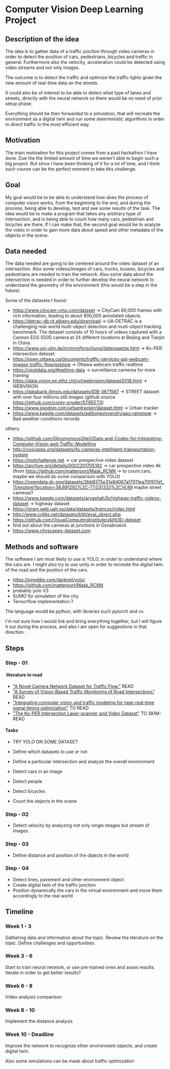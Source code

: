 # Computer Vision Deep Learning Project

## Description of the idea

The idea is to gather data of a traffic junction through video cameras in order to detect the position of cars, pedestrians, bicycles and traffic in general. Furthermore also the velocity, acceleration could be detected using video streams and not only images.

The outcome is to detect the traffic and optimize the traffic lights given the new amount of real-time data on the streets.

It could also be of interest to be able to detect what type of lanes and streets, directly with the neural network so there would be no need of prior setup phase.

Everything should be then forwarded to a simulation, that will recreate the environment as a digital twin and run some deterministic algorithms in order to direct traffic in the most efficient way.

## Motivation

The main motivation for this project comes from a past hackathon I have done. Due the the limited amount of time we weren't able to begin such a big project. But since I have been thinking of it for a lot of time, and I think such course can be the perfect moment to take this challenge.

## Goal

My goal would be to be able to understand how does the process of computer vision works, from the beginning to the end, and during the process, being able to develop, test and see some results of the task. The idea would be to make a program that takes any arbitrary type of intersection, and is being able to count how many cars, pedestrian and bicycles are there. If I can make that, the second goal would be to analyze the video in order to gain more data about speed and other metadata of the objects in the scene.

## Data needed

The data needed are going to be centered around the video dataset of an intersection. Also some videos/images of cars, trucks, busses, bicycles and pedestrians are needed to train the network.
Also some data about the intersection is needed in order to further develop the neural network to understand the geometry of the environment (this would be a step in the future).

Some of the datasets I found:

- <https://www.citycam-cmu.com/dataset> -> CityCam 60,000 frames with rich information, leading to about 900,000 annotated objects.
- <https://detrac-db.rit.albany.edu/download> -> UA-DETRAC is a challenging real-world multi-object detection and multi-object tracking benchmark. The dataset consists of 10 hours of videos captured with a Cannon EOS 550D camera at 24 different locations at Beijing and Tianjin in China.
- <https://www.uni-ulm.de/in/mrm/forschung/datensaetze.html> -> Ko-PER intersection dataset.
- <https://open.ottawa.ca/documents/traffic-services-api-webcam-images-traffic-flow/explore> -> Ottawa webcam traffic realtime
- <https://viratdata.org/#getting-data> -> surveillance camerea for more training
- <https://data.vision.ee.ethz.ch/cvl/webvision/dataset2018.html> -> WEBVISION
- <https://databank.illinois.edu/datasets/IDB-3671567> -> STREET dataset with over four millions still images (github source <https://github.com/corey-snyder/STREETS>)
- <https://www.jpjodoin.com/urbantracker/dataset.html> -> Urban tracker
- <https://www.kaggle.com/datasets/aalborguniversity/aau-rainsnow> -> Bad weather conditions records

others:

- <https://github.com/0AnonymousSite0/Data-and-Codes-for-Integrating-Computer-Vision-and-Traffic-Modelling>
- <http://civicapps.org/datasets/its-cameras-intelligent-transportation-system>
- <https://motchallenge.net> -> car prespective video dataset
- <https://archive.org/details/0002201705192> -> car prespective video 4k (from <https://github.com/matterport/Mask_RCNN> -> to count cars, maybe we should do some comparison with YOLO)
- <https://opendata.dc.gov/datasets/2bb8375e31a94067a17911ea70f917ef_11/explore?location=38.891292%2C-77.031333%2C14.89> maybe street cameras?
- <https://www.kaggle.com/datasets/aryashah2k/highway-traffic-videos-dataset> -> highway dataset
- <https://gram.web.uah.es/data/datasets/trancos/index.html>
- <http://www.cvlibs.net/datasets/kitti/eval_object.php>
- <https://github.com/VisualComputingInstitute/vkitti3D-dataset>
- find out about the cameras at junctions in Osnabrueck
- <https://www.cityscapes-dataset.com>

## Methods and software

The software I am most likely to use is YOLO, in order to understand where the cars are. I might also try to use unity in order to recreate the digital twin of the road and the position of the cars.

- <https://pjreddie.com/darknet/yolo/>
- <https://github.com/matterport/Mask_RCNN>
- probably yolo V3
- SUMO for simulation of the city
- Tensorflow implementation ?

The language would be python, with libraries such pytorch and cv.

I'm not sure how I would link and bring everything together, but I will figure it out during the process, and also I am open for suggestions in that direction.

## Steps

### Step - 01

####  literature to read

- ["A Novel Camera Network Dataset for Traffic Flow."](https://www.osti.gov/servlets/purl/1668921) READ
- ["A Survey of Vision-Based Traffic Monitoring of Road Intersections"](https://ieeexplore.ieee.org/document/7458203) READ
- ["Integrating computer vision and traffic modeling for near-real-time signal timing optimization"](https://www.sciencedirect.com/science/article/abs/pii/S2210670721000676?via%3Dihub) TO READ
- ["The Ko-PER Intersection Laser-scanner and Video Dataset"](https://www.uni-ulm.de/fileadmin/website_uni_ulm/iui.inst.110/Bilder/Forschung/Datensaetze/20141010_DatasetDocumentation.pdf) TO SKIM-READ

#### Tasks

- TRY YOLO ON SOME DATASET
- Define which datasets to use or not
- Define a particular intersection and analyze the overall environment

- Detect cars in an image
- Detect people
- Detect bicycles
- Count the objects in the scene

### Step - 02

- Detect velocity by analyzing not only single images but stream of images

### Step - 03

- Define distance and position of the objects in the world

### Step - 04

- Detect lines, pavement and other environment object
- Create digital twin of the traffic junction
- Position dynamically the cars in the virtual environment and move them accordingly to the real world

## Timeline

### Week 1 - 3

Gathering data and information about the topic. Review the literature on the topic. Define challenges and opportunities.

### Week 3 - 6

Start to train neural network, or use pre-trained ones and asses results.
Iterate in order to get better results?

### Week 6 - 8

Video analysis comparison

### Week 8 - 10

Implement the distance analysis

### Week 10 - Deadline

Improve the network to recognize other environment objects, and create digital twin.

Also some simulations can be made about traffic optimization
